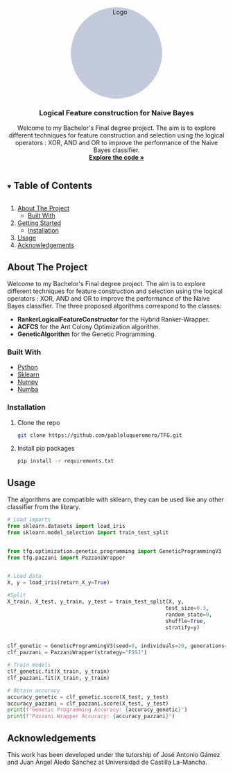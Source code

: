 <!--
*** Thanks for checking out the Best-README-Template. If you have a suggestion
*** that would make this better, please fork the repo and create a pull request
*** or simply open an issue with the tag "enhancement".
*** Thanks again! Now go create something AMAZING! :D
***
***
***
*** To avoid retyping too much info. Do a search and replace for the following:
*** github_username, repo_name, twitter_handle, email, project_title, project_description
-->



<!-- PROJECT SHIELDS -->
<!--
*** I'm using markdown "reference style" links for readability.
*** Reference links are enclosed in brackets [ ] instead of parentheses ( ).
*** See the bottom of this document for the declaration of the reference variables
*** for contributors-url, forks-url, etc. This is an optional, concise syntax you may use.
*** https://www.markdownguide.org/basic-syntax/#reference-style-links
-->



<!-- PROJECT LOGO -->
<br />
<p align="center">
  <a href="https://github.com/github_username/repo_name" >
    <!-- <img src="https://upload.wikimedia.org/wikipedia/commons/thumb/1/17/Aco_shortpath.svg/330px-Aco_shortpath.svg.png" alt="Logo" width="210"> -->
    <img src="https://upload.wikimedia.org/wikipedia/commons/thumb/9/93/Hypercubematrix_binary.svg/180px-Hypercubematrix_binary.svg.png" style="border-radius:50%;background-color:#8895b97d" alt="Logo" width="210">
  </a>

  <h3 align="center">Logical Feature construction for Naive Bayes</h3>

  <p align="center">
    Welcome to my Bachelor's Final degree project. The aim is to explore different techniques for feature construction and selection using the logical operators : XOR, AND and OR to improve the performance of the Naive Bayes classifier.
    <br />
    <a href="https://github.com/pabloluqueromero/TFG"><strong>Explore the code »</strong></a>
    <br />
  </p>
</p>



<!-- TABLE OF CONTENTS -->
<details open="open">
  <summary><h2 style="display: inline-block">Table of Contents</h2></summary>
  <ol>
    <li>
      <a href="#about-the-project">About The Project</a>
      <ul>
        <li><a href="#built-with">Built With</a></li>
      </ul>
    </li>
    <li>
      <a href="#getting-started">Getting Started</a>
      <ul>
        <li><a href="#installation">Installation</a></li>
      </ul>
    </li>
    <li><a href="#usage">Usage</a></li>
    <li><a href="#acknowledgements">Acknowledgements</a></li>
  </ol>
</details>



<!-- ABOUT THE PROJECT -->
## About The Project
Welcome to my Bachelor's Final degree project. The aim is to explore different techniques for feature construction and selection using the logical operators : XOR, AND and OR to improve the performance of the Naive Bayes classifier. The three proposed algorithms correspond to the classes: 
<ul>
<li>
<strong>RankerLogicalFeatureConstructor</strong> for the Hybrid Ranker-Wrapper.
</li>
<li>
<strong>ACFCS</strong> for the Ant Colony Optimization algorithm. 
</li>
<li>
<strong>GeneticAlgorithm</strong> for the Genetic Programming.
</li>
</ul>

### Built With

* [Python](https://www.python.org/)
* [Sklearn](https://scikit-learn.org/)
* [Numpy](https://www.numpy.org/)
* [Numba](https://numba.pydata.org/)



<!-- GETTING STARTED -->
### Installation

1. Clone the repo
   ```sh
   git clone https://github.com/pabloluqueromero/TFG.git
   ```
2. Install pip packages
   ```sh
   pip install -r requirements.txt
   ```



<!-- USAGE EXAMPLES -->
## Usage
<p>The algorithms are compatible with sklearn, they can be used like any other classifier from the library.
</p>

 ```python
# Load imports
from sklearn.datasets import load_iris
from sklearn.model_selection import train_test_split


from tfg.optimization.genetic_programming import GeneticProgrammingV3
from tfg.pazzani import PazzaniWrapper


# Load data
X, y = load_iris(return_X_y=True)

#Split
X_train, X_test, y_train, y_test = train_test_split(X, y,
                                                    test_size=0.3,
                                                    random_state=0,
                                                    shuffle=True,
                                                    stratify=y)


clf_genetic = GeneticProgrammingV3(seed=0, individuals=20, generations=30)
clf_pazzani = PazzaniWrapper(strategy="FSSJ")

# Train models
clf_genetic.fit(X_train, y_train)
clf_pazzani.fit(X_train, y_train)

# Obtain accuracy
accuracy_genetic = clf_genetic.score(X_test, y_test)
accuracy_pazzani = clf_pazzani.score(X_test, y_test)
print(f"Genetic Programming Accuracy: {accuracy_genetic}")
print(f"Pazzani Wrapper Accuracy: {accuracy_pazzani}")
```

<!--
Use this space to show useful examples of how a project can be used. Additional screenshots, code examples and demos work well in this space. You may also link to more resources.
-->
<!--_For more examples, please refer to the [Documentation](https://example.com)_ -->

<!-- LICENSE
## License

Distributed under the MIT License. See `LICENSE` for more information.
-->

<!-- ACKNOWLEDGEMENTS -->
## Acknowledgements
This work has been developed under the tutorship of José Antonio Gámez and Juan Ángel Aledo Sánchez at Universidad de Castilla La-Mancha.






<!-- MARKDOWN LINKS & IMAGES -->
<!-- https://www.markdownguide.org/basic-syntax/#reference-style-links -->
<!-- [contributors-shield]: https://img.shields.io/github/contributors/github_username/repo.svg?style=for-the-badge
[contributors-url]: https://github.com/github_username/repo/graphs/contributors
[forks-shield]: https://img.shields.io/github/forks/github_username/repo.svg?style=for-the-badge
[forks-url]: https://github.com/github_username/repo/network/members
[stars-shield]: https://img.shields.io/github/stars/github_username/repo.svg?style=for-the-badge
[stars-url]: https://github.com/github_username/repo/stargazers
[issues-shield]: https://img.shields.io/github/issues/github_username/repo.svg?style=for-the-badge
[issues-url]: https://github.com/github_username/repo/issues
[license-shield]: https://img.shields.io/github/license/github_username/repo.svg?style=for-the-badge
[license-url]: https://github.com/github_username/repo/blob/master/LICENSE.txt
[linkedin-shield]: https://img.shields.io/badge/-LinkedIn-black.svg?style=for-the-badge&logo=linkedin&colorB=555
[linkedin-url]: https://linkedin.com/in/github_username -->
